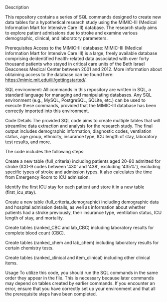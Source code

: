 Description

This repository contains a series of SQL commands designed to create new data tables for a hypothetical research study using the MIMIC-III (Medical Information Mart for Intensive Care III) database. The research study aims to explore patient admissions due to stroke and examine various demographic, clinical, and laboratory parameters.

Prerequisites
Access to the MIMIC-III database: MIMIC-III (Medical Information Mart for Intensive Care III) is a large, freely available database comprising deidentified health-related data associated with over forty thousand patients who stayed in critical care units of the Beth Israel Deaconess Medical Center between 2001 and 2012. More information about obtaining access to the database can be found here: https://mimic.mit.edu/iii/gettingstarted/.

SQL environment: All commands in this repository are written in SQL, a standard language for managing and manipulating databases. Any SQL environment (e.g., MySQL, PostgreSQL, SQLite, etc.) can be used to execute these commands, provided that the MIMIC-III database has been correctly imported into this environment.

Code Details
The provided SQL code aims to create multiple tables that will streamline data extraction and analysis for the research study. The final output includes demographic information, diagnostic codes, ventilation status, age group, ethnicity, insurance type, ICU length of stay, laboratory test results, and more.

The code includes the following steps:

Create a new table (full_criteria) including patients aged 20-80 admitted for stroke (ICD-9 codes between '430' and '438', excluding '435%'), excluding specific types of stroke and admission types. It also calculates the time from Emergency Room to ICU admission.

Identify the first ICU stay for each patient and store it in a new table (first_icu_stay).

Create a new table (full_criteria_demographic) including demographic data and hospital admission details, as well as information about whether patients had a stroke previously, their insurance type, ventilation status, ICU length of stay, and mortality.

Create tables (ranked_CBC and lab_CBC) including laboratory results for complete blood count (CBC).

Create tables (ranked_chem and lab_chem) including laboratory results for certain chemistry tests.

Create tables (ranked_clinical and item_clinical) including other clinical items.

Usage
To utilize this code, you should run the SQL commands in the same order they appear in the file. This is necessary because later commands may depend on tables created by earlier commands. If you encounter an error, ensure that you have correctly set up your environment and that all the prerequisite steps have been completed.
